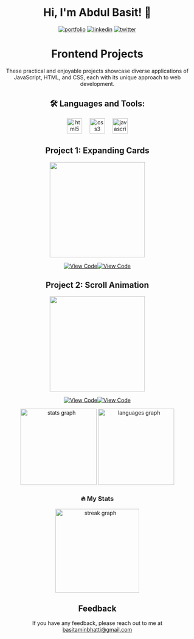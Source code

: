 <div align="center">
<h1>Hi, I'm Abdul Basit! 👋</h1> 


[![portfolio](https://img.shields.io/badge/my_portfolio-000?style=for-the-badge&logo=ko-fi&logoColor=white)](https://ainbae.com/) [![linkedin](https://img.shields.io/badge/linkedin-0A66C2?style=for-the-badge&logo=linkedin&logoColor=white)](https://www.linkedin.com/in/basitaminbhatti/) [![twitter](https://img.shields.io/badge/twitter-1DA1F2?style=for-the-badge&logo=twitter&logoColor=white)](https://twitter.com/basitaminbhatti)
</div>

<div align="center">
  
  # Frontend Projects

These practical and enjoyable projects showcase diverse applications of JavaScript, HTML, and CSS, each with its unique approach to web development.

## 🛠 Languages and Tools:
  <img src="https://cdn.jsdelivr.net/gh/devicons/devicon/icons/html5/html5-original.svg" height="40" alt="html5 logo"  />
  <img width="12" />
  <img src="https://cdn.jsdelivr.net/gh/devicons/devicon/icons/css3/css3-original.svg" height="40" alt="css3 logo"  />
  <img width="12" />
  <img src="https://cdn.jsdelivr.net/gh/devicons/devicon/icons/javascript/javascript-original.svg" height="40" alt="javascript logo"  />
</div>


<div align="center">
  
  ## Project 1: Expanding Cards 
 <img height="250" src="https://i.giphy.com/media/Yv6aInfBPvQP9Ldab8/giphy.webp"  />

[![View Code](https://i.imgur.com/s0mkSYd.png "View Code")](https://github.com/basitaminbhatti/Frontend_Projects/tree/main/Project%2001%20Expanding%20Cards "View Code")[![View Code](https://i.imgur.com/gdlML1F.png "View Code")](# "View Code")
</div>

<div align="center">

  ## Project 2: Scroll Animation 
 <img height="250" src="https://media0.giphy.com/media/v1.Y2lkPTc5MGI3NjExazJ2YnprdmtqN2xnNnowMXAzODUzeWIzdG9xMGkxaGJoZXowOWM2ayZlcD12MV9pbnRlcm5hbF9naWZfYnlfaWQmY3Q9Zw/0ca58mzU5u3ylNklRK/giphy.gif"  />
 
[![View Code](https://i.imgur.com/s0mkSYd.png "View Code")](https://github.com/basitaminbhatti/Frontend_Projects/tree/main/Project%2002%20Scroll%20Animation "View Code")[![View Code](https://i.imgur.com/gdlML1F.png "View Code")](# "View Code")

</div>
<div align="center">
  <img src="https://github-readme-stats.vercel.app/api?username=basitaminbhatti&hide_title=false&hide_rank=false&show_icons=true&include_all_commits=true&count_private=true&disable_animations=false&theme=dark&locale=en&hide_border=false&order=1" height="200" alt="stats graph"  />
  <img src="https://github-readme-stats.vercel.app/api/top-langs?username=basitaminbhatti&locale=en&hide_title=false&layout=compact&card_width=320&langs_count=6&theme=dark&hide_border=false&order=2" height="200" alt="languages graph"  />
<h3>🔥   My Stats</h3>
  <img src="https://streak-stats.demolab.com?user=basitaminbhatti&locale=en&mode=daily&theme=dark&hide_border=false&border_radius=5&order=3" height="220" alt="streak graph"  />



## Feedback

If you have any feedback, please reach out to me at basitaminbhatti@gmail.com








